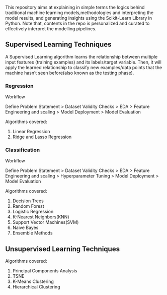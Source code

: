 This repository aims at explaining in simple terms the logics behind traditional machine learning models,methodologies and interpreting the model results, and generating insights using the Scikit-Learn Library in Python. Note that, contents in the repo is personalized and curated to effectively interpret the modelling pipelines.

## Supervised Learning Techniques

A Supervised Learning algorithm learns the relationship between multiple input features (training examples) and its labels/target variable. Then, it will apply the learned relationship to classify new examples/data points that the machine hasn’t seen before(also known as the testing phase).

### Regression

Workflow 

Define Problem Statement > Dataset Validity Checks > EDA > Feature Engineering and scaling > Model Deployment > Model Evaluation

Algorithms covered:
1. Linear Regression
2. Ridge and Lasso Regression


### Classification

Workflow

Define Problem Statement > Dataset Validity Checks > EDA > Feature Engineering and scaling > Hyperparameter Tuning > Model Deployment > Model Evaluation

Algorithms covered:
1. Decision Trees
2. Random Forest
3. Logistic Regression
4. K-Nearest Neighbors(KNN)
5. Support Vector Machines(SVM)
6. Naive Bayes 
7. Ensemble Methods

## Unsupervised Learning Techniques

Algorithms covered:
1. Principal Components Analysis
2. TSNE
3. K-Means Clustering
4. Hierarchical Clustering
